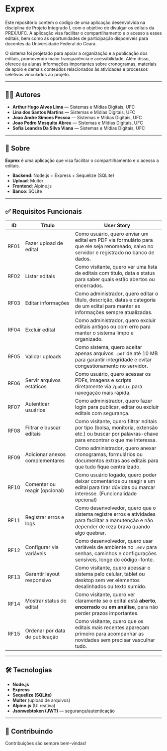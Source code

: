 # Exprex

Este repositório contém o código de uma aplicação desenvolvida na disciplina de Projeto Integrado I, com o objetivo de divulgar os editais da PREX/UFC. A aplicação visa facilitar o compartilhamento e o acesso a esses editais, bem como às oportunidades de participação disponíveis para docentes da Universidade Federal do Ceará.

O sistema foi projetado para apoiar a organização e a publicação dos editais, promovendo maior transparência e acessibilidade. Além disso, oferece às alunas informações importantes sobre cronogramas, materiais de apoio e demais conteúdos relacionados às atividades e processos seletivos vinculados ao projeto.

---

## 👩‍💻 Autores

- **Arthur Hugo Alves Lima** — Sistemas e Mídias Digitais, UFC  
- **Lina dos Santos Martins** — Sistemas e Mídias Digitais, UFC  
- **Joao Andre Simoes Pessoa** — Sistemas e Mídias Digitais, UFC  
- **Joao Pedro Mesquita Abreu** — Sistemas e Mídias Digitais, UFC  
- **Sofia Leandra Da Silva Viana** — Sistemas e Mídias Digitais, UFC  

---

## 🚀 Sobre

**Exprex** é uma aplicação que visa facilitar o compartilhamento e o acesso a editais.

- **Backend**: Node.js + Express + Sequelize (SQLite)  
- **Upload**: Multer  
- **Frontend**: Alpine.js  
- **Banco**: SQLite  

---

## ✅ Requisitos Funcionais

| ID   | Título                          | User Story                                                                                                                                        |
|------|----------------------------------|---------------------------------------------------------------------------------------------------------------------------------------------------|
| RF01 | Fazer upload de edital          | Como usuário, quero enviar um edital em PDF via formulário para que ele seja renomeado, salvo no servidor e registrado no banco de dados.         |
| RF02 | Listar editais                  | Como visitante, quero ver uma lista de editais com título, data e status para saber quais estão abertos ou encerrados.                            |
| RF03 | Editar informações              | Como administrador, quero editar o título, descrição, datas e categoria de um edital para manter as informações sempre atualizadas.               |
| RF04 | Excluir edital                  | Como administrador, quero excluir editais antigos ou com erro para manter o sistema limpo e organizado.                                           |
| RF05 | Validar uploads                 | Como sistema, quero aceitar apenas arquivos `.pdf` de até 10 MB para garantir integridade e evitar congestionamento no servidor.                  |
| RF06 | Servir arquivos estáticos       | Como usuário, quero acessar os PDFs, imagens e scripts diretamente via `/public` para navegação mais rápida.                                      |
| RF07 | Autenticar usuários             | Como administrador, quero fazer login para publicar, editar ou excluir editais com segurança.                                                     |
| RF08 | Filtrar e buscar editais        | Como visitante, quero filtrar editais por tipo (bolsa, monitoria, extensão etc.) ou buscar por palavras-chave para encontrar o que me interessa.  |
| RF09 | Adicionar anexos complementares | Como administrador, quero anexar cronogramas, formulários ou documentos extras aos editais para que tudo fique centralizado.                      |
| RF10 | Comentar ou reagir (opcional)   | Como usuário logado, quero poder deixar comentários ou reagir a um edital para tirar dúvidas ou marcar interesse. (Funcionalidade opcional)       |
| RF11 | Registrar erros e logs          | Como desenvolvedor, quero que o sistema registre erros e atividades para facilitar a manutenção e não depender de reza brava quando algo quebrar. |
| RF12 | Configurar via variáveis        | Como desenvolvedor, quero usar variáveis de ambiente no `.env` para senhas, caminhos e configurações sensíveis, longe do código-fonte.            |
| RF13 | Garantir layout responsivo      | Como visitante, quero acessar o sistema pelo celular, tablet ou desktop sem ver elementos desalinhados ou texto sumido.                           |
| RF14 | Mostrar status do edital        | Como visitante, quero ver claramente se o edital está **aberto**, **encerrado** ou **em análise**, para não perder prazos importantes.            |
| RF15 | Ordenar por data de publicação  | Como visitante, quero que os editais mais recentes apareçam primeiro para acompanhar as novidades sem precisar vasculhar tudo.                    |

---

## 🛠 Tecnologias

- **Node.js**
- **Express**
- **Sequelize (SQLite)**
- **Multer** (upload de arquivos)
- **Alpine.js** (UI reativa)
- **Jsonwebtoken (JWT)** — segurança/autenticação

---

## 🤝 Contribuindo

Contribuições são sempre bem-vindas!

